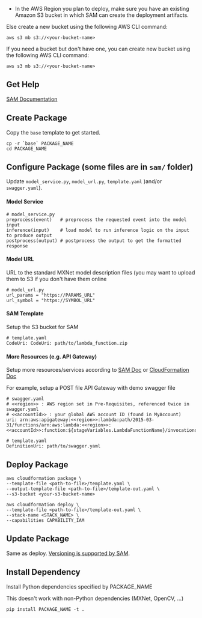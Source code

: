 * In the AWS Region you plan to deploy, make sure you have an existing Amazon S3 bucket in which SAM can create the deployment artifacts.

Else create a new bucket using the following AWS CLI command:

```
aws s3 mb s3://<your-bucket-name>
```
If you need a bucket but don't have one, you can 
create new bucket using the following AWS CLI command:

```
aws s3 mb s3://<your-bucket-name>
```

## Get Help
[SAM Documentation](https://github.com/awslabs/serverless-application-model/blob/master/HOWTO.md)

## Create Package
Copy the `base` template to get started.
```
cp -r `base` PACKAGE_NAME
cd PACKAGE_NAME
```

## Configure Package (some files are in `sam/` folder)
Update `model_service.py`, `model_url.py`, `template.yaml` )and/or `swagger.yaml`).

#### Model Service
```
# model_service.py
preprocess(event)   # preprocess the requested event into the model input
inference(input)    # load model to run inference logic on the input to produce output
postprocess(output) # postprocess the output to get the formatted response
```

#### Model URL
URL to the standard MXNet model description files (you may want to upload them to S3 if you don't have them online
```
# model_url.py
url_params = "https://PARAMS_URL"
url_symbol = "https://SYMBOL_URL"
```

#### SAM Template
Setup the S3 bucket for SAM
```
# template.yaml
CodeUri: CodeUri: path/to/lambda_function.zip
```

#### More Resources (e.g. API Gateway)
Setup more resources/services according to [SAM Doc](https://github.com/awslabs/serverless-application-model/blob/master/HOWTO.md) or [CloudFormation Doc](https://aws.amazon.com/documentation/cloudformation/)

For example, setup a POST file API Gateway with demo swagger file
```
# swagger.yaml
# <<region>> : AWS region set in Pre-Requisites, referenced twice in swagger.yaml
# <<accountId>> : your global AWS account ID (found in MyAccount)
uri: arn:aws:apigateway:<<region>>:lambda:path/2015-03-31/functions/arn:aws:lambda:<<region>>:<<accountId>>:function:${stageVariables.LambdaFunctionName}/invocations

# template.yaml
DefinitionUri: path/to/swagger.yaml
```

## Deploy Package
```
aws cloudformation package \
--template-file <path-to-file>/template.yaml \
--output-template-file <path-to-file>/template-out.yaml \
--s3-bucket <your-s3-bucket-name>

aws cloudformation deploy \
--template-file <path-to-file>/template-out.yaml \
--stack-name <STACK_NAME> \
--capabilities CAPABILITY_IAM
```

## Update Package
Same as deploy. [Versioning is supported by SAM](https://github.com/awslabs/serverless-application-model/releases/tag/1.3.0).

## Install Dependency
Install Python dependencies specified by PACKAGE_NAME

This doesn't work with non-Python dependencies (MXNet, OpenCV, ...)
```
pip install PACKAGE_NAME -t .
```
